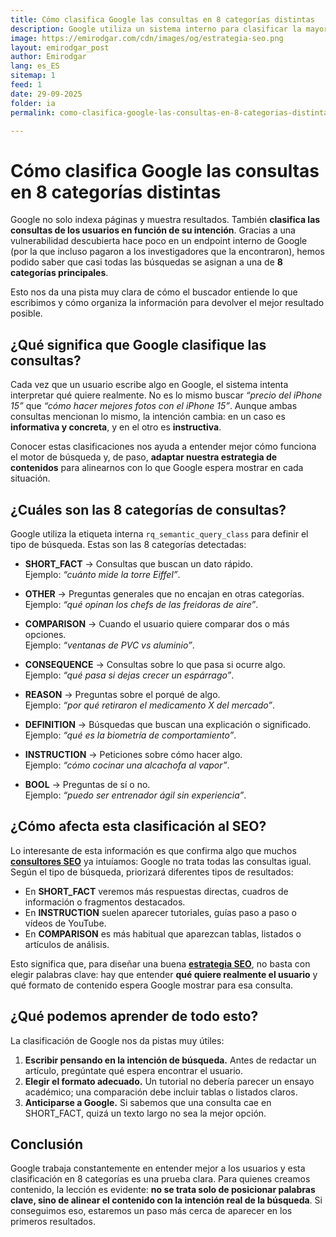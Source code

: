 ```yaml
---
title: Cómo clasifica Google las consultas en 8 categorías distintas
description: Google utiliza un sistema interno para clasificar la mayoría de las búsquedas en 8 tipos de consultas. Descubre qué significa y cómo puede afectar al SEO.
image: https://emirodgar.com/cdn/images/og/estrategia-seo.png
layout: emirodgar_post
author: Emirodgar
lang: es_ES
sitemap: 1
feed: 1
date: 29-09-2025
folder: ia
permalink: como-clasifica-google-las-consultas-en-8-categorias-distintas

---
```


# Cómo clasifica Google las consultas en 8 categorías distintas

Google no solo indexa páginas y muestra resultados. También **clasifica las consultas de los usuarios en función de su intención**. Gracias a una vulnerabilidad descubierta hace poco en un endpoint interno de Google (por la que incluso pagaron a los investigadores que la encontraron), hemos podido saber que casi todas las búsquedas se asignan a una de **8 categorías principales**.

Esto nos da una pista muy clara de cómo el buscador entiende lo que escribimos y cómo organiza la información para devolver el mejor resultado posible.

## ¿Qué significa que Google clasifique las consultas?

Cada vez que un usuario escribe algo en Google, el sistema intenta interpretar qué quiere realmente. No es lo mismo buscar *“precio del iPhone 15”* que *“cómo hacer mejores fotos con el iPhone 15”*. Aunque ambas consultas mencionan lo mismo, la intención cambia: en un caso es **informativa y concreta**, y en el otro es **instructiva**.

Conocer estas clasificaciones nos ayuda a entender mejor cómo funciona el motor de búsqueda y, de paso, **adaptar nuestra estrategia de contenidos** para alinearnos con lo que Google espera mostrar en cada situación.

## ¿Cuáles son las 8 categorías de consultas?

Google utiliza la etiqueta interna `rq_semantic_query_class` para definir el tipo de búsqueda. Estas son las 8 categorías detectadas:

- **SHORT_FACT** → Consultas que buscan un dato rápido.  
  Ejemplo: *“cuánto mide la torre Eiffel”*.

- **OTHER** → Preguntas generales que no encajan en otras categorías.  
  Ejemplo: *“qué opinan los chefs de las freidoras de aire”*.

- **COMPARISON** → Cuando el usuario quiere comparar dos o más opciones.  
  Ejemplo: *“ventanas de PVC vs aluminio”*.

- **CONSEQUENCE** → Consultas sobre lo que pasa si ocurre algo.  
  Ejemplo: *“qué pasa si dejas crecer un espárrago”*.

- **REASON** → Preguntas sobre el porqué de algo.  
  Ejemplo: *“por qué retiraron el medicamento X del mercado”*.

- **DEFINITION** → Búsquedas que buscan una explicación o significado.  
  Ejemplo: *“qué es la biometría de comportamiento”*.

- **INSTRUCTION** → Peticiones sobre cómo hacer algo.  
  Ejemplo: *“cómo cocinar una alcachofa al vapor”*.

- **BOOL** → Preguntas de sí o no.  
  Ejemplo: *“puedo ser entrenador ágil sin experiencia”*.

## ¿Cómo afecta esta clasificación al SEO?

Lo interesante de esta información es que confirma algo que muchos **[consultores SEO](https://emirodgar.com/consultor-seo)** ya intuíamos: Google no trata todas las consultas igual. Según el tipo de búsqueda, priorizará diferentes tipos de resultados:

- En **SHORT_FACT** veremos más respuestas directas, cuadros de información o fragmentos destacados.  
- En **INSTRUCTION** suelen aparecer tutoriales, guías paso a paso o vídeos de YouTube.  
- En **COMPARISON** es más habitual que aparezcan tablas, listados o artículos de análisis.  

Esto significa que, para diseñar una buena **[estrategia SEO](https://emirodgar.com/estrategia-seo)**, no basta con elegir palabras clave: hay que entender **qué quiere realmente el usuario** y qué formato de contenido espera Google mostrar para esa consulta.

## ¿Qué podemos aprender de todo esto?

La clasificación de Google nos da pistas muy útiles:

1. **Escribir pensando en la intención de búsqueda.** Antes de redactar un artículo, pregúntate qué espera encontrar el usuario.  
2. **Elegir el formato adecuado.** Un tutorial no debería parecer un ensayo académico; una comparación debe incluir tablas o listados claros.  
3. **Anticiparse a Google.** Si sabemos que una consulta cae en SHORT_FACT, quizá un texto largo no sea la mejor opción.  

## Conclusión

Google trabaja constantemente en entender mejor a los usuarios y esta clasificación en 8 categorías es una prueba clara. Para quienes creamos contenido, la lección es evidente: **no se trata solo de posicionar palabras clave, sino de alinear el contenido con la intención real de la búsqueda**. Si conseguimos eso, estaremos un paso más cerca de aparecer en los primeros resultados.

